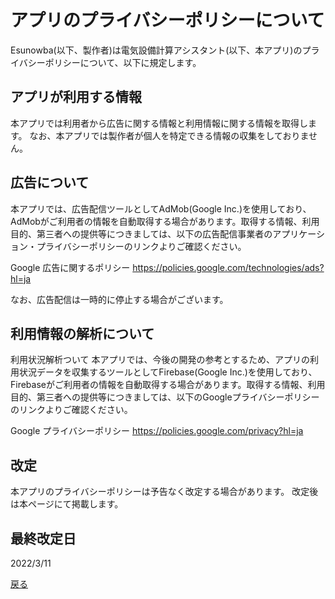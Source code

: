 # アプリのプライバシーポリシーについて

Esunowba(以下、製作者)は電気設備計算アシスタント(以下、本アプリ)のプライバシーポリシーについて、以下に規定します。


## アプリが利用する情報

本アプリでは利用者から広告に関する情報と利用情報に関する情報を取得します。
なお、本アプリでは製作者が個人を特定できる情報の収集をしておりません。



## 広告について

本アプリでは、広告配信ツールとしてAdMob(Google Inc.)を使用しており、AdMobがご利用者の情報を自動取得する場合があります。取得する情報、利用目的、第三者への提供等につきましては、以下の広告配信事業者のアプリケーション・プライバシーポリシーのリンクよりご確認ください。

Google 広告に関するポリシー https://policies.google.com/technologies/ads?hl=ja

なお、広告配信は一時的に停止する場合がございます。



## 利用情報の解析について

利用状況解析ついて 本アプリでは、今後の開発の参考とするため、アプリの利用状況データを収集するツールとしてFirebase(Google Inc.)を使用しており、Firebaseがご利用者の情報を自動取得する場合があります。取得する情報、利用目的、第三者への提供等につきましては、以下のGoogleプライバシーポリシーのリンクよりご確認ください。

Google プライバシーポリシー https://policies.google.com/privacy?hl=ja



## 改定

本アプリのプライバシーポリシーは予告なく改定する場合があります。
改定後は本ページにて掲載します。



## 最終改定日
2022/3/11


[戻る](./home.md)